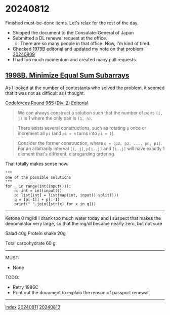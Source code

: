 <head><meta name="viewport" content="width=device-width, initial-scale=1.0, user-scalable=yes" /><meta charset="UTF-8"></head>

# 20240812

Finished must-be-done items. Let\'s relax for the rest of the day.

- Shipped the document to the Consulate-General of Japan
- Submitted a DL renewal request at the office.
	- There are so many people in that office. Now, I\'m kind of tired.
- Checked 1979B editorial and updated my note on that problem [20240809](./20240809.html)
- I had too much momentum and created many pull requests.

## [1998B. Minimize Equal Sum Subarrays](https://codeforces.com/problemset/problem/1998/B)

As I looked at the number of contestants who solved the problem, it seemed that it was not as difficult as I thought.

[Codeforces Round 965 (Div. 2) Editorial](https://codeforces.com/blog/entry/130647)

> We can always construct a solution such that the number of pairs `(i, j)` is 1 where the only pair is `(1, n)`.

> There exists several constructions, such as rotating `p` once or increment all `pi` (and `pi = n` turns into `pi = 1`).

> Consider the former construction, where `q = [p2, p3, ..., pn, p1]`. For an arbitrarily interval `[i, j]`, `p[i..j]` and `[i..j]` will have exactly 1 element that\'s different, disregarding ordering.

That totally makes sense now.

```
"""
one of the possible solutions
"""
for _ in range(int(input())):
    n: int = int(input())
    p: list[int] = list(map(int, input().split()))
    q = [p[-1]] + p[:-1]
    print(" ".join([str(x) for x in q]))
```

---

Ketone 0 mg/dl I drank too much water today and I suspect that makes the denominator very large, so that the mg/dl became nearly zero, but not sure

Salad 40g
Protein shake 20g

Total carbohydrate 60 g

---

MUST:

- None

TODO:

- Retry 1986C
- Print out the document to explain the reason of passport renewal

---

[index](../../index.html)
[20240811](20240811.html)
[20240813](20240813.html)
